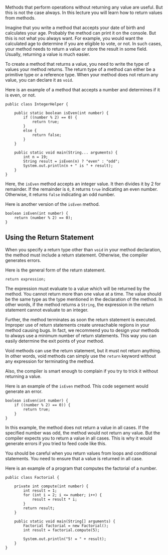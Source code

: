 Methods that perform operations without returning any value are useful. But this
is not the case always. In this lecture you will learn how to return values
from methods.

Imagine that you write a method that accepts your date of birth and calculates
your age. Probably the method can print it on the console. But this is not what
you always want. For example, you would want the calculated age to determine if
you are eligible to vote, or not. In such cases, your method needs to return
a value or store the result in some field. Usually, returning a value is much
easier.

To create a method that returns a value, you need to write the type of values
your method returns. The return type of a method can either be a primitive type
or a reference type. When your method does not return any value, you can declare
it as `void`.

Here is an example of a method that accepts a number and determines if it
is even, or not.
```
public class IntegerHelper {

    public static boolean isEven(int number) {
        if ((number % 2) == 0) {
            return true;
        }
        else {
            return false;
        }
    }
    
    public static void main(String... arguments) {
        int n = 19;
        String result = isEven(n) ? "even" : "odd";
        System.out.println(n + " is " + result); 
    }
}
```

Here, the `isEven` method accepts an integer value. It then divides it by 2 for
remainder. If the remainder is `0`, it returns `true` indicating an even number.
Otherwise, it returns `false` indicating an odd number.

Here is another version of the `isEven` method.
```
boolean isEven(int number) {
    return (number % 2) == 0);
}
```

## Using the Return Statement

When you specify a return type other than `void` in your method declaration,
the method must include a return statement. Otherwise, the compiler generates
errors.

Here is the general form of the return statement.

```
return expression;
```

The expression must evaluate to a value which will be returned by the method.
You cannot return more than one value at a time.
The value should be the same type as the type mentioned in the declaration
of the method. In other words, if the method returns a `String`, the expression
in the return statement cannot evaluate to an integer.

Further, the method terminates as soon the return statement is executed. Improper
use of return statements create unreachable regions in your method causing bugs.
In fact, we recommend you to design your methods to always use a minimum number
of return statements. This way you can easily determine the exit points of your
method.

Void methods can use the return statement, but it must not return anything.
In other words, void methods can simply use the `return` keyword without any
expression for terminating the method.

Also, the compiler is smart enough to complain if you try to trick it
without returning a value.

Here is an example of the `isEven` method. This code segement would generate
an error.

```
boolean isEven(int number) {
    if ((number % 2) == 0)) {
        return true;
    }
}
```

In this example, the method does not return a value in all cases. If the specified
number was odd, the method would not return any value. But the compiler expects
you to return a value in all cases. This is why it would generate errors if you
tried to feed code like this.

You should be careful when you return values from loops and conditional statements.
You need to ensure that a value is returned in all case.

Here is an example of a program that computes the factorial of a number.
```
public class Factorial {

	private int compute(int number) {
		int result = 1;
		for (int i = 2; i <= number; i++) {
			result = result * i;
		}
		return result;
	}

	public static void main(String[] arguments) {
		Factorial factorial = new Factorial();
		int result = factorial.compute(5);

		System.out.println("5! = " + result);
	}
}
```